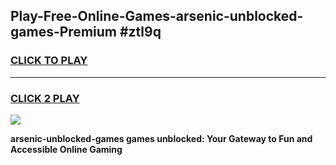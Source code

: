 
## Play-Free-Online-Games-arsenic-unblocked-games-Premium #ztl9q
<h3>
<a href="https://premium.freeplayer.one?title=arsenic-unblocked-games&ref=8M">CLICK TO PLAY</a></h3>
<hr>

<h3>
<a href="https://premium.freeplayer.one?title=arsenic-unblocked-games&ref=8M">CLICK 2 PLAY</a>
  
</h3>

<a href="https://premium.freeplayer.one?title=arsenic-unblocked-games&ref=8M"><img src="https://clearcache.store/games.png"></a>


**arsenic-unblocked-games games unblocked: Your Gateway to Fun and Accessible Online Gaming**
